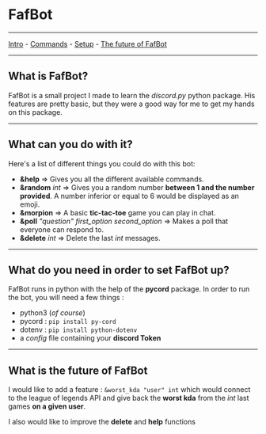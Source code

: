 # FafBot
***
[Intro](#What-is-FafBot) - [Commands](#What-can-you-do-with-it) - [Setup](#What-do-you-need-in-order-to-set-FafBot-up) - [The future of FafBot](#What-is-the-future-of-FafBot)
***
## What is FafBot?
FafBot is a small project I made to learn the *discord.py* python package.
His features are pretty basic, but they were a good way for me to get my hands on this package.
***
## What can you do with it?
Here's a list of different things you could do with this bot:
- **&help** => Gives you all the different available commands.
- **&random** *int* => Gives you a random number **between 1 and the number provided**. A number inferior or equal to 6 would be displayed as an emoji.
- **&morpion** => A basic **tic-tac-toe** game you can play in chat.
- **&poll** *"question"* *first_option* *second_option* => Makes a poll that everyone can respond to.
- **&delete** *int* => Delete the last *int* messages.
***
## What do you need in order to set FafBot up?
FafBot runs in python with the help of the **pycord** package. In order to run the bot, you will need a few things :
- python3 (*of course*)
- pycord : `pip install py-cord`
- dotenv : `pip install python-dotenv`
- a *config* file containing your **discord Token**
***
## What is the future of FafBot
I would like to add a feature : `&worst_kda "user" int` which would connect to the league of legends API and give back the **worst kda** from the *int* last games **on a given user**.

I also would like to improve the **delete** and **help** functions
